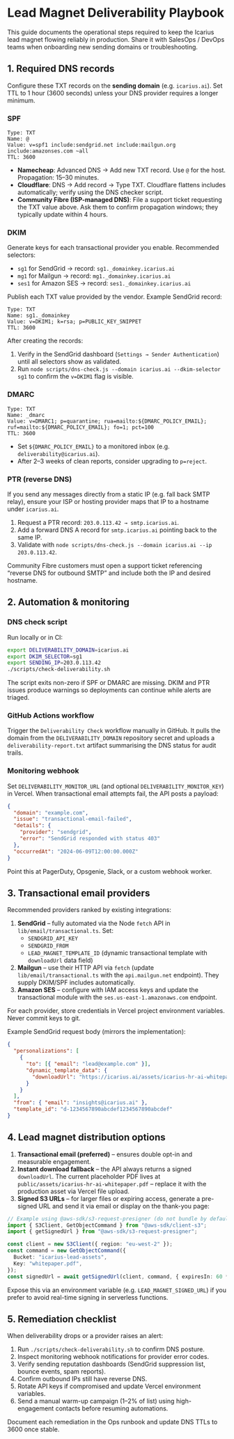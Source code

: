 # Lead Magnet Deliverability Playbook

This guide documents the operational steps required to keep the Icarius lead magnet flowing reliably in production. Share it with SalesOps / DevOps teams when onboarding new sending domains or troubleshooting.

## 1. Required DNS records

Configure these TXT records on the **sending domain** (e.g. `icarius.ai`). Set TTL to 1 hour (3600 seconds) unless your DNS provider requires a longer minimum.

### SPF

```
Type: TXT
Name: @
Value: v=spf1 include:sendgrid.net include:mailgun.org include:amazonses.com ~all
TTL: 3600
```

* **Namecheap**: Advanced DNS → Add new TXT record. Use `@` for the host. Propagation: 15–30 minutes.
* **Cloudflare**: DNS → Add record → Type TXT. Cloudflare flattens includes automatically; verify using the DNS checker script.
* **Community Fibre (ISP-managed DNS)**: File a support ticket requesting the TXT value above. Ask them to confirm propagation windows; they typically update within 4 hours.

### DKIM

Generate keys for each transactional provider you enable. Recommended selectors:

* `sg1` for SendGrid → record: `sg1._domainkey.icarius.ai`
* `mg1` for Mailgun → record: `mg1._domainkey.icarius.ai`
* `ses1` for Amazon SES → record: `ses1._domainkey.icarius.ai`

Publish each TXT value provided by the vendor. Example SendGrid record:

```
Type: TXT
Name: sg1._domainkey
Value: v=DKIM1; k=rsa; p=PUBLIC_KEY_SNIPPET
TTL: 3600
```

After creating the records:

1. Verify in the SendGrid dashboard (`Settings → Sender Authentication`) until all selectors show as validated.
2. Run `node scripts/dns-check.js --domain icarius.ai --dkim-selector sg1` to confirm the `v=DKIM1` flag is visible.

### DMARC

```
Type: TXT
Name: _dmarc
Value: v=DMARC1; p=quarantine; rua=mailto:${DMARC_POLICY_EMAIL}; ruf=mailto:${DMARC_POLICY_EMAIL}; fo=1; pct=100
TTL: 3600
```

* Set `${DMARC_POLICY_EMAIL}` to a monitored inbox (e.g. `deliverability@icarius.ai`).
* After 2–3 weeks of clean reports, consider upgrading to `p=reject`.

### PTR (reverse DNS)

If you send any messages directly from a static IP (e.g. fall back SMTP relay), ensure your ISP or hosting provider maps that IP to a hostname under `icarius.ai`.

1. Request a PTR record: `203.0.113.42 → smtp.icarius.ai`.
2. Add a forward DNS A record for `smtp.icarius.ai` pointing back to the same IP.
3. Validate with `node scripts/dns-check.js --domain icarius.ai --ip 203.0.113.42`.

Community Fibre customers must open a support ticket referencing “reverse DNS for outbound SMTP” and include both the IP and desired hostname.

## 2. Automation & monitoring

### DNS check script

Run locally or in CI:

```bash
export DELIVERABILITY_DOMAIN=icarius.ai
export DKIM_SELECTOR=sg1
export SENDING_IP=203.0.113.42
./scripts/check-deliverability.sh
```

The script exits non-zero if SPF or DMARC are missing. DKIM and PTR issues produce warnings so deployments can continue while alerts are triaged.

### GitHub Actions workflow

Trigger the `Deliverability Check` workflow manually in GitHub. It pulls the domain from the `DELIVERABILITY_DOMAIN` repository secret and uploads a `deliverability-report.txt` artifact summarising the DNS status for audit trails.

### Monitoring webhook

Set `DELIVERABILITY_MONITOR_URL` (and optional `DELIVERABILITY_MONITOR_KEY`) in Vercel. When transactional email attempts fail, the API posts a payload:

```json
{
  "domain": "example.com",
  "issue": "transactional-email-failed",
  "details": {
    "provider": "sendgrid",
    "error": "SendGrid responded with status 403"
  },
  "occurredAt": "2024-06-09T12:00:00.000Z"
}
```

Point this at PagerDuty, Opsgenie, Slack, or a custom webhook worker.

## 3. Transactional email providers

Recommended providers ranked by existing integrations:

1. **SendGrid** – fully automated via the Node `fetch` API in `lib/email/transactional.ts`. Set:
   * `SENDGRID_API_KEY`
   * `SENDGRID_FROM`
   * `LEAD_MAGNET_TEMPLATE_ID` (dynamic transactional template with `downloadUrl` data field)
2. **Mailgun** – use their HTTP API via `fetch` (update `lib/email/transactional.ts` with the `api.mailgun.net` endpoint). They supply DKIM/SPF includes automatically.
3. **Amazon SES** – configure with IAM access keys and update the transactional module with the `ses.us-east-1.amazonaws.com` endpoint.

For each provider, store credentials in Vercel project environment variables. Never commit keys to git.

Example SendGrid request body (mirrors the implementation):

```json
{
  "personalizations": [
    {
      "to": [{ "email": "lead@example.com" }],
      "dynamic_template_data": {
        "downloadUrl": "https://icarius.ai/assets/icarius-hr-ai-whitepaper.pdf"
      }
    }
  ],
  "from": { "email": "insights@icarius.ai" },
  "template_id": "d-1234567890abcdef1234567890abcdef"
}
```

## 4. Lead magnet distribution options

1. **Transactional email (preferred)** – ensures double opt-in and measurable engagement.
2. **Instant download fallback** – the API always returns a signed `downloadUrl`. The current placeholder PDF lives at `public/assets/icarius-hr-ai-whitepaper.pdf` – replace it with the production asset via Vercel file upload.
3. **Signed S3 URLs** – for larger files or expiring access, generate a pre-signed URL and send it via email or display on the thank-you page:

```ts
// Example using @aws-sdk/s3-request-presigner (do not bundle by default)
import { S3Client, GetObjectCommand } from "@aws-sdk/client-s3";
import { getSignedUrl } from "@aws-sdk/s3-request-presigner";

const client = new S3Client({ region: "eu-west-2" });
const command = new GetObjectCommand({
  Bucket: "icarius-lead-assets",
  Key: "whitepaper.pdf",
});
const signedUrl = await getSignedUrl(client, command, { expiresIn: 60 * 10 });
```

Expose this via an environment variable (e.g. `LEAD_MAGNET_SIGNED_URL`) if you prefer to avoid real-time signing in serverless functions.

## 5. Remediation checklist

When deliverability drops or a provider raises an alert:

1. Run `./scripts/check-deliverability.sh` to confirm DNS posture.
2. Inspect monitoring webhook notifications for provider error codes.
3. Verify sending reputation dashboards (SendGrid suppression list, bounce events, spam reports).
4. Confirm outbound IPs still have reverse DNS.
5. Rotate API keys if compromised and update Vercel environment variables.
6. Send a manual warm-up campaign (1–2% of list) using high-engagement contacts before resuming automations.

Document each remediation in the Ops runbook and update DNS TTLs to 3600 once stable.
